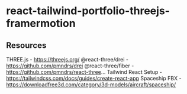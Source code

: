 # react-tailwind-portfolio-threejs-framermotion

## Resources

THREE.js - https://threejs.org/
@react-three/drei - https://github.com/pmndrs/drei
@react-three/fiber - https://github.com/pmndrs/react-three...
Tailwind React Setup - https://tailwindcss.com/docs/guides/create-react-app
Spaceship FBX - https://downloadfree3d.com/category/3d-models/aircraft/spaceship/
